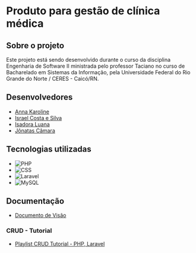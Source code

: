 # Produto para gestão de clínica médica

## Sobre o projeto

Este projeto está sendo desenvolvido durante o curso da disciplina Engenharia de Software II ministrada pelo professor Taciano
no curso de Bacharelado em Sistemas da Informação, pela Universidade Federal do Rio Grande do Norte / CERES - Caicó/RN.

## Desenvolvedores

- [Anna Karoline](https://github.com/OliveiraAnna99)
- [Israel Costa e Silva](https://github.com/israelsilva282)
- [Isadora Luana](https://github.com/isazvdd)
- [Jônatas Câmara](https://github.com/JohnnyAKing)

## Tecnologias utilizadas

- ![PHP](https://img.shields.io/badge/PHP-F7DF1E?style=for-the-badge&logo=php&logoColor=black)
- ![CSS](https://img.shields.io/badge/CSS-1E90FF?&style=for-the-badge&logo=css3&logoColor=white)
- ![Laravel](https://img.shields.io/badge/Laravel-FF0000?style=for-the-badge&logo=laravel&logoColor=white)
- ![MySQL](https://img.shields.io/badge/MySQL-00000F?style=for-the-badge&logo=mysql&logoColor=white)

## Documentação

- [Documento de Visão](https://github.com/OliveiraAnna99/es-sigres/blob/main/docs/doc-visao.md)

### CRUD - Tutorial

- [Playlist CRUD Tutorial - PHP, Laravel](https://www.youtube.com/playlist?list=PLvZ08PHyHqDn1W1PKxpPIS7Bw0JqoRtB-)
